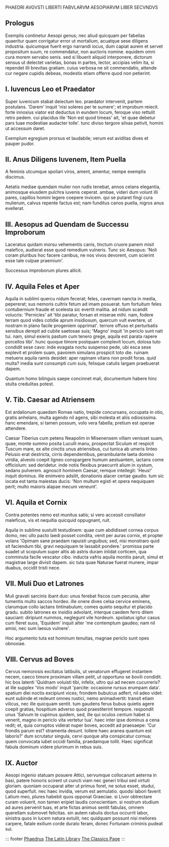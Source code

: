 PHAEDRI AVGVSTI LIBERTI FABVLARVM AESOPIARVM LIBER SECVNDVS

## Prologus

Exemplis continetur Aesopi genus;
nec aliud quicquam per fabellas quaeritur
quam corrigatur error ut mortalium,
acuatque sese diligens industria.
quicumque fuerit ergo narrandi iocus,
dum capiat aurem et servet propositum suum,
re commendatur, non auctoris nomine.
equidem omni cura morem servabo senis.
sed si libuerit aliquid interponere,
dictorum sensus ut delectet varietas,
bonas in partes, lector, accipias velim
ita, si rependet illi brevitas gratiam.
cuius verbosa ne sit commendatio,
attende cur negare cupidis debeas,
modestis etiam offerre quod non petierint.

## I. Iuvencus Leo et Praedator

Super iuvencum stabat deiectum leo.
praedator intervenit, partem postulans.
'Darem' inquit 'nisi soleres per te sumere';
et improbum reiecit. forte innoxius
viator est deductus in eundem locum,
feroque viso rettulit retro pedem.
cui placidus ille 'Non est quod timeas' ait,
'et quae debetur pars tuae modestiae
audacter tolle'. tunc diviso tergore
silvas petivit, homini ut accessum daret.

Exemplum egregium prorsus et laudabile;
verum est aviditas dives et pauper pudor.

## II. Anus Diligens Iuvenem, Item Puella

A feminis utcumque spoliari viros,
ament, amentur, nempe exemplis discimus.

Aetatis mediae quendam mulier non rudis
tenebat, annos celans elegantia,
animosque eiusdem pulchra iuvenis ceperat.
ambae, videri dum volunt illi pares,
capillos homini legere coepere invicem.
qui se putaret fingi cura mulierum,
calvus repente factus est; nam funditus
canos puella, nigros anus evellerat.

## III. Aesopus ad Quendam de Successu Improborum

Laceratus quidam morsu vehementis canis,
tinctum cruore panem misit malefico,
audierat esse quod remedium vulneris.
Tunc sic Aesopus: 'Noli coram pluribus
hoc facere canibus, ne nos vivos devorent,
cum scierint esse tale culpae praemium'.

Successus improborum plures allicit.

## IV. Aquila Feles et Aper

Aquila in sublimi quercu nidum fecerat;
feles, cavernam nancta in media, pepererat;
sus nemoris cultrix fetum ad imam posuerat.
tum fortuitum feles contubernium
fraude et scelesta sic evertit malitia.
ad nidum scandit volucris: 'Pernicies' ait
ʻtibi paratur, forsan et miserae mihi.
nam, fodere terram quod vides cotidie
aprum insidiosum, quercum vult evertere,
ut nostram in plano facile progeniem opprimatʻ.
terrore offuso et perturbatis sensibus
derepit ad cubile saetosae suis;
'Magno' inquit 'in periclo sunt nati tui.
nam, simul exieris pastum cum tenero grege,
aquila est parata rapere porcellos tibi'.
hunc quoque timore postquam complevit locum,
dolosa tuto condidit sese cavo:
inde evagata noctu suspenso pede,
ubi esca sese explevit et prolem suam,
pavorem simulans prospicit toto die.
ruinam metuens aquila ramis desidet:
aper rapinam vitans non prodit foras.
quid multa? inedia sunt consumpti cum suis,
felisque catulis largam praebuerat dapem.

Quantum homo bilinguis saepe concinnet mali,
documentum habere hinc stulta credulitas potest.

## V. Tib. Caesar ad Atriensem

Est ardalionum quaedam Romae natio,
trepide concursans, occupata in otio,
gratis anhelans, multa agendo nil agens,
sibi molesta et aliis odiosissima.
hanc emendare, si tamen possum, volo
vera fabella; pretium est operae attendere.

Caesar Tiberius cum petens Neapolim
in Misenensem villam venisset suam,
quae, monte summo posita Luculli manu,
prospectat Siculum et respicit Tuscum mare,
ex alte cinctis unus atriensibus,
cui tunica ab umeris linteo Pelusio
erat destricta, cirris dependentibus,
perambulante laeta domino viridia,
alveolo coepit ligneo conspargere
humum aestuantem, iactans come officiolum:
sed deridetur. inde notis flexibus
praecurrit alium in xystum, sedans pulverem.
agnoscit hominem Caesar, remque intellegit:
'Heus!' inquit dominus. ille enimvero adsilit,
donationis alacer certae gaudio.
tum sic iocata est tanta maiestas ducis:
'Non multum egisti et opera nequiquam perit;
multo maioris alapae mecum veneunt'.

## VI. Aquila et Cornix

Contra potentes nemo est munitus satis;
si vero accessit consiliator maleficus,
vis et nequitia quicquid oppugnant, ruit.

Aquila in sublime sustulit testudinem:
quae cum abdidisset cornea corpus domo,
nec ullo pacto laedi posset condita,
venit per auras cornix, et propter volans
'Opimam sane praedam rapuisti unguibus;
sed, nisi monstraro quid sit faciendum tibi,
gravi nequiquam te lassabit pondere.'
promissa parte suadet ut scopulum super
altis ab astris duram inlidat corticem,
qua comminuta facile vescatur cibo.
inducta vafris aquila monitis paruit,
simul et magistrae large divisit dapem.
sic tuta quae Naturae fuerat munere,
impar duabus, occidit tristi nece.

## VII. Muli Duo et Latrones

Muli gravati sarcinis ibant duo:
unus ferebat fiscos cum pecunia,
alter tumentis multo saccos hordeo.
ille onere dives celsa cervice eminens,
clarumque collo iactans tintinabulum;
comes quieto sequitur et placido gradu.
subito latrones ex insidiis advolant,
interque caedem ferro ditem sauciant:
diripiunt nummos, neglegunt vile hordeum.
spoliatus igitur casus cum fleret suos,
'Equidem' inquit alter 'me contemptum gaudeo;
nam nil amisi, nec sum laesus vulnere'.

Hoc argumento tuta est hominum tenuitas,
magnae periclo sunt opes obnoxiae.

## VIII. Cervus ad Boves

Cervus nemorosis excitatus latibulis,
ut venatorum effugeret instantem necem,
caeco timore proximam villam petit,
ut opportuno se bovili condidit.
hic bos latenti 'Quidnam voluisti tibi,
infelix, ultro qui ad necem cucurreris?
at ille supplex 'Vos modo' inquit 'parcite:
occasione rursus erumpam data'.
spatium diei noctis excipiunt vices;
frondem bubulcus adfert, nil adeo videt:
eunt subinde et redeunt omnes rustici,
nemo animadvertit: transit etiam vilicus,
nec ille quicquam sentit. tum gaudens ferus
bubus quietis agere coepit gratias,
hospitium adverso quod praestiterint tempore.
respondit unus 'Salvum te cupimus quidem,
sed, ille qui oculos centum habet si venerit,
magno in periclo vita vertetur tua'.
haec inter ipse dominus a cena redit;
et, quia corruptos viderat nuper boves,
accedit ad praesaepe: 'Cur frondis parum est?
stramenta desunt. tollere haec aranea
quantum est laboris?' dum scrutatur singula,
cervi quoque alta conspicatur cornua;
quem convocata iubet occidi familia,
praedamque tollit. Haec significat fabula
dominum videre plurimum in rebus suis.

## IX. Auctor

Aesopi ingenio statuam posuere Attici,
servumque collocarunt aeterna in basi,
patere honoris scirent ut cuncti viam
nec generi tribui sed virtuti gloriam.
quoniam occuparat alter ut primus foret,
ne solus esset, studui, quod superfuit.
nec haec invidia, verum est aemulatio.
quodsi labori faverit Latium meo,
plures habebit quos opponat Graeciae.
si Livor obtrectare curam voluerit,
non tamen eripiet laudis conscientiam.
si nostrum studium ad aures pervenit tuas,
et arte fictas animus sentit fabulas,
omnem querellam submovet felicitas.
sin autem rabulis doctus occurrit labor,
sinistra quos in lucem natura extulit,
nec quidquam possunt nisi meliores carpere,
fatale exilium corde durato feram,
donec Fortunam criminis pudeat sui.

::: footer
[Phaedrus](/phaedrus.html) [The Latin Library](/index.html) [The
Classics Page](/classics.html)
:::
